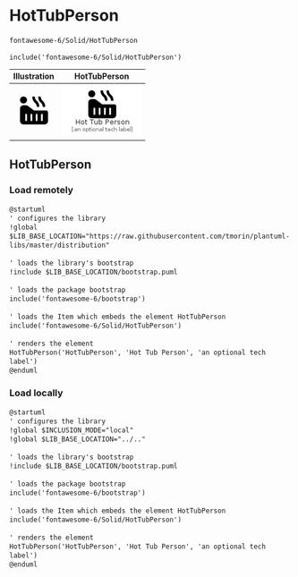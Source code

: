 # HotTubPerson


```text
fontawesome-6/Solid/HotTubPerson
```

```text
include('fontawesome-6/Solid/HotTubPerson')
```



| Illustration | HotTubPerson |
| :---: | :---: |
| ![illustration for Illustration](../../fontawesome-6/Solid/HotTubPerson.png) | ![illustration for HotTubPerson](../../fontawesome-6/Solid/HotTubPerson.Local.png) |




## HotTubPerson

### Load remotely
```plantuml
@startuml
' configures the library
!global $LIB_BASE_LOCATION="https://raw.githubusercontent.com/tmorin/plantuml-libs/master/distribution"

' loads the library's bootstrap
!include $LIB_BASE_LOCATION/bootstrap.puml

' loads the package bootstrap
include('fontawesome-6/bootstrap')

' loads the Item which embeds the element HotTubPerson
include('fontawesome-6/Solid/HotTubPerson')

' renders the element
HotTubPerson('HotTubPerson', 'Hot Tub Person', 'an optional tech label')
@enduml
```

### Load locally
```plantuml
@startuml
' configures the library
!global $INCLUSION_MODE="local"
!global $LIB_BASE_LOCATION="../.."

' loads the library's bootstrap
!include $LIB_BASE_LOCATION/bootstrap.puml

' loads the package bootstrap
include('fontawesome-6/bootstrap')

' loads the Item which embeds the element HotTubPerson
include('fontawesome-6/Solid/HotTubPerson')

' renders the element
HotTubPerson('HotTubPerson', 'Hot Tub Person', 'an optional tech label')
@enduml
```

